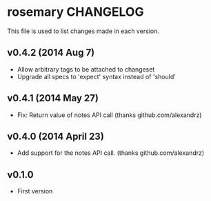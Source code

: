 rosemary CHANGELOG
===================================
This file is used to list changes made in each version.

v0.4.2 (2014 Aug 7)
------

* Allow arbitrary tags to be attached to changeset
* Upgrade all specs to 'expect' syntax instead of 'should'


v0.4.1 (2014 May 27)
------

* Fix: Return value of notes API call (thanks github.com/alexandrz)

v0.4.0 (2014 April 23)
------

* Add support for the notes API call. (thanks github.com/alexandrz)

v0.1.0
------

* First version